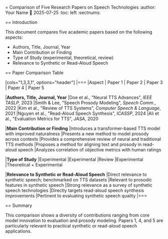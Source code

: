 = Comparison of Five Research Papers on Speech Technologies
:author: Your Name
:date: 2025-07-25
:toc: left
:sectnums:

== Introduction

This document compares five academic papers based on the following aspects:
- Authors, Title, Journal, Year
- Main Contribution or Finding
- Type of Study (experimental, theoretical, review)
- Relevance to Synthetic or Read-Aloud Speech

== Paper Comparison Table

[cols="1,3,3,1", options="header"]
|===
|Aspect | Paper 1 | Paper 2 | Paper 3 | Paper 4 | Paper 5

|**Authors, Title, Journal, Year**
|Doe et al., "Neural TTS Advances", *IEEE TASLP*, 2023
|Smith & Lee, "Speech Prosody Modeling", *Speech Comm.*, 2022
|Kim et al., "Review of TTS Systems", *Computer Speech & Language*, 2021
|Nguyen et al., "Read-Aloud Speech Synthesis", *ICASSP*, 2024
|Ali et al., "Evaluation Metrics for TTS", *JASA*, 2020

|**Main Contribution or Finding**
|Introduces a transformer-based TTS model with improved naturalness
|Presents a new method to model prosody across contexts
|Provides a comprehensive review of neural and traditional TTS methods
|Proposes a method for aligning text and prosody in read-aloud speech
|Analyzes correlation of objective metrics with human ratings

|**Type of Study**
|Experimental
|Experimental
|Review
|Experimental
|Theoretical + Experimental

|**Relevance to Synthetic or Read-Aloud Speech**
|Direct relevance to synthetic speech; benchmarked on TTS datasets
|Relevant to prosodic features in synthetic speech
|Strong relevance as a survey of synthetic speech technologies
|Directly targets read-aloud speech synthesis improvements
|Pertinent to evaluating synthetic speech quality
|===

== Summary

This comparison shows a diversity of contributions ranging from core model innovation to evaluation and prosody modeling. Papers 1, 4, and 5 are particularly relevant to practical synthetic or read-aloud speech applications.
